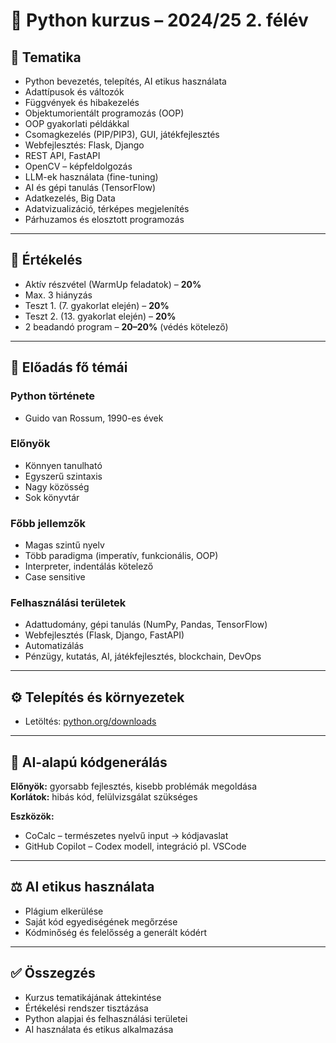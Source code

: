 # 🐍 Python kurzus – 2024/25 2. félév

## 📌 Tematika

- Python bevezetés, telepítés, AI etikus használata
- Adattípusok és változók
- Függvények és hibakezelés
- Objektumorientált programozás (OOP)
- OOP gyakorlati példákkal
- Csomagkezelés (PIP/PIP3), GUI, játékfejlesztés
- Webfejlesztés: Flask, Django
- REST API, FastAPI
- OpenCV – képfeldolgozás
- LLM-ek használata (fine-tuning)
- AI és gépi tanulás (TensorFlow)
- Adatkezelés, Big Data
- Adatvizualizáció, térképes megjelenítés
- Párhuzamos és elosztott programozás

---

## 📝 Értékelés

- Aktív részvétel (WarmUp feladatok) – **20%**
- Max. 3 hiányzás
- Teszt 1. (7. gyakorlat elején) – **20%**
- Teszt 2. (13. gyakorlat elején) – **20%**
- 2 beadandó program – **20–20%** (védés kötelező)

---

## 📖 Előadás fő témái

### Python története

- Guido van Rossum, 1990-es évek

### Előnyök

- Könnyen tanulható
- Egyszerű szintaxis
- Nagy közösség
- Sok könyvtár

### Főbb jellemzők

- Magas szintű nyelv
- Több paradigma (imperatív, funkcionális, OOP)
- Interpreter, indentálás kötelező
- Case sensitive

### Felhasználási területek

- Adattudomány, gépi tanulás (NumPy, Pandas, TensorFlow)
- Webfejlesztés (Flask, Django, FastAPI)
- Automatizálás
- Pénzügy, kutatás, AI, játékfejlesztés, blockchain, DevOps

---

## ⚙️ Telepítés és környezetek

- Letöltés: [python.org/downloads](https://python.org/downloads)

---

## 🤖 AI-alapú kódgenerálás

**Előnyök:** gyorsabb fejlesztés, kisebb problémák megoldása  
**Korlátok:** hibás kód, felülvizsgálat szükséges

**Eszközök:**
- CoCalc – természetes nyelvű input → kódjavaslat
- GitHub Copilot – Codex modell, integráció pl. VSCode

---

## ⚖️ AI etikus használata

- Plágium elkerülése
- Saját kód egyediségének megőrzése
- Kódminőség és felelősség a generált kódért

---

## ✅ Összegzés

- Kurzus tematikájának áttekintése
- Értékelési rendszer tisztázása
- Python alapjai és felhasználási területei
- AI használata és etikus alkalmazása